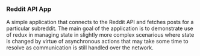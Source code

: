 ### Reddit API App

A simple application that connects to the Reddit API and fetches posts for a particular subreddit.
The main goal of the application is to demonstrate use of redux in managing state in slightly more
complex scenarious where state is changed by virtue of asynchronous actions that may take some
time to resolve as communication is still handled over the network.

